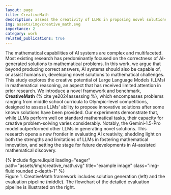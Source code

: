 ```yaml
---
layout: page
title: CreativeMath
description: assess the creativity of LLMs in proposing novel solutions to mathematical problems
img: assets/img/creative_math.svg
importance: 2
category: work
related_publications: true
---
```


The mathematical capabilities of AI systems are complex and multifaceted. Most existing research has predominantly focused on the correctness of AI-generated solutions to mathematical problems. In this work, we argue that beyond producing correct answers, AI systems should also be capable of, or assist humans in, developing novel solutions to mathematical challenges. This study explores the creative potential of Large Language Models (LLMs) in mathematical reasoning, an aspect that has received limited attention in prior research. We introduce a novel framework and benchmark, **CreativeMath** {% cite ye2024assessing %}, which encompasses problems ranging from middle school curricula to Olympic-level competitions, designed to assess LLMs' ability to propose innovative solutions after some known solutions have been provided. Our experiments demonstrate that, while LLMs perform well on standard mathematical tasks, their capacity for creative problem-solving varies considerably. Notably, the Gemini-1.5-Pro model outperformed other LLMs in generating novel solutions. This research opens a new frontier in evaluating AI creativity, shedding light on both the strengths and limitations of LLMs in fostering mathematical innovation, and setting the stage for future developments in AI-assisted mathematical discovery.

<div class="row">
    <div class="col-sm mt-3 mt-md-0">
        {% include figure.liquid loading="eager" path="assets/img/creative_math.svg" title="example image" class="img-fluid rounded z-depth-1" %}
    </div>
</div>
<div class="caption">
    Figure 1. CreativeMath framework includes solution generation (left) and the evaluation pipeline (middle). The flowchart of the detailed evaluation pipeline is illustrated on the right.
</div>